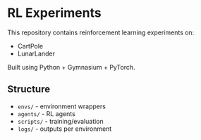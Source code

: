 # RL Experiments

This repository contains reinforcement learning experiments on:
- CartPole
- LunarLander

Built using Python + Gymnasium + PyTorch.

## Structure

- `envs/` - environment wrappers
- `agents/` - RL agents
- `scripts/` - training/evaluation
- `logs/` - outputs per environment

